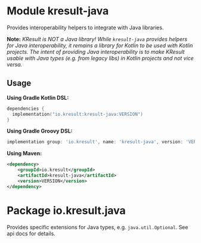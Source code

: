 # Module kresult-java

Provides interoperability helpers to integrate with Java libraries.

**Note:** *KResult is NOT a Java library! While `kresult-java` provides helpers for Java interoperability, it remains a 
library for Kotlin to be used with Kotlin projects. The intent of providing Java interoperability is to make KResult 
usable with Java types (e.g. from legacy libs) in Kotlin projects and not vice versa.*

## Usage

**Using Gradle Kotlin DSL:**

```kotlin
dependencies {
  implementation("io.kresult:kresult-java:VERSION")
}
```

**Using Gradle Groovy DSL:**

```groovy
implementation group: 'io.kresult', name: 'kresult-java', version: 'VERSION'
```

**Using Maven:**

```xml
<dependency>
    <groupId>io.kresult</groupId>
    <artifactId>kresult-java</artifactId>
    <version>VERSION</version>
</dependency>
```

# Package io.kresult.java

Provides specific extensions for Java types, e.g. `java.util.Optional`. See api docs for details.

